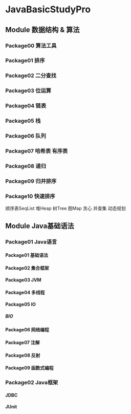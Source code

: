 # JavaBasicStudyPro


## Module 数据结构 & 算法
### Package00 算法工具
### Package01 排序
### Package02 二分查找
### Package03 位运算
### Package04 链表
### Package05 栈
### Package06 队列
### Package07 哈希表 有序表
### Package08 递归
### Package09 归并排序
### Package10 快速排序

顺序表SeqList
堆Heap
树Tree
图Map
贪心
并查集
动态规划


## Module Java基础语法
### Package01 Java语言
#### Package01 基础语法
#### Package02 集合框架
#### Package03 JVM
#### Package04 多线程
#### Package05 IO
##### BIO
#### Package06 网络编程
#### Package07 注解
#### Package08 反射
#### Package09 函数式编程

### Package02 Java框架
#### JDBC
#### JUnit
